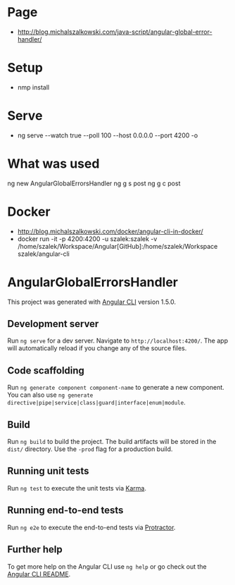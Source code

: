# Page
- http://blog.michalszalkowski.com/java-script/angular-global-error-handler/

# Setup
- nmp install

# Serve
- ng serve --watch true --poll 100 --host 0.0.0.0 --port 4200 -o

# What was used

ng new AngularGlobalErrorsHandler
ng g s post
ng g c post


# Docker

- http://blog.michalszalkowski.com/docker/angular-cli-in-docker/
- docker run -it -p 4200:4200 -u szalek:szalek -v /home/szalek/Workspace/Angular[GitHub]:/home/szalek/Workspace szalek/angular-cli

# AngularGlobalErrorsHandler

This project was generated with [Angular CLI](https://github.com/angular/angular-cli) version 1.5.0.

## Development server

Run `ng serve` for a dev server. Navigate to `http://localhost:4200/`. The app will automatically reload if you change any of the source files.

## Code scaffolding

Run `ng generate component component-name` to generate a new component. You can also use `ng generate directive|pipe|service|class|guard|interface|enum|module`.

## Build

Run `ng build` to build the project. The build artifacts will be stored in the `dist/` directory. Use the `-prod` flag for a production build.

## Running unit tests

Run `ng test` to execute the unit tests via [Karma](https://karma-runner.github.io).

## Running end-to-end tests

Run `ng e2e` to execute the end-to-end tests via [Protractor](http://www.protractortest.org/).

## Further help

To get more help on the Angular CLI use `ng help` or go check out the [Angular CLI README](https://github.com/angular/angular-cli/blob/master/README.md).
